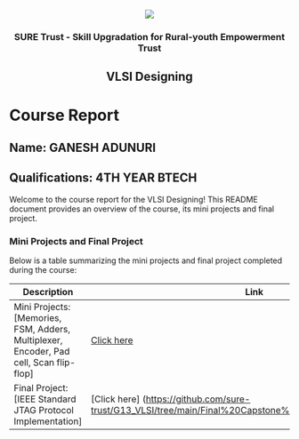 <!-- PROJECT LOGO -->
<br />

<div align="center">
   <img src='https://user-images.githubusercontent.com/73131499/166115643-d3187f47-d38f-41b2-ae42-5ecbbc60de14.png' />


<h3 align="center">SURE Trust - Skill Upgradation for Rural-youth Empowerment Trust</h3>
  <h2>VLSI Designing</h2>
</div>

# Course Report

## Name: GANESH ADUNURI

## Qualifications: 4TH YEAR BTECH

Welcome to the course report for the VLSI Designing! This README document provides an overview of the course, its mini projects and final project.

### Mini Projects and Final Project

Below is a table summarizing the mini projects and final project completed during the course:

| Description                               | Link                                    |
|-------------------------------------------|-----------------------------------------|
| Mini Projects: [Memories, FSM, Adders, Multiplexer, Encoder, Pad cell, Scan flip-flop]     | [Click here](https://github.com/sure-trust/G13_VLSI/tree/main/Mini%20Projects/Ganesh%20Adunuri)                                   |
| Final Project: [IEEE Standard JTAG Protocol Implementation]                                | [Click here] (https://github.com/sure-trust/G13_VLSI/tree/main/Final%20Capstone%20Project/Ganesh%20Adnuri)                        |
